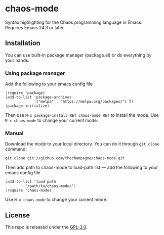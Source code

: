 # chaos-mode

Syntax highlighting for the Chaos programming language in Emacs. Requires Emacs 24.3 or later.

## Installation

You can use built-in package manager (package.el) or do everything by your hands.

### Using package manager

Add the following to your emacs config file

```elisp
(require 'package)
(add-to-list 'package-archives
             '("melpa" . "https://melpa.org/packages/") t)
(package-initialize)
```

Then use `M-x package-install RET chaos-mode RET` to install the mode.
Use `M-x chaos-mode` to change your current mode.

### Manual

Download the mode to your local directory. You can do it through `git clone` command:

```
git clone git://github.com/thechampagne/chaos-mode.git
```

Then add path to chaos-mode to load-path list — add the following to your emacs config file

```elisp
(add-to-list 'load-path
	     "/path/to/chaos-mode/")
(require 'chaos-mode)
```

Use `M-x chaos-mode` to change your current mode.

## License

This repo is released under the [GPL-3.0](https://github.com/thechampagne/chaos-mode/blob/main/LICENSE).
